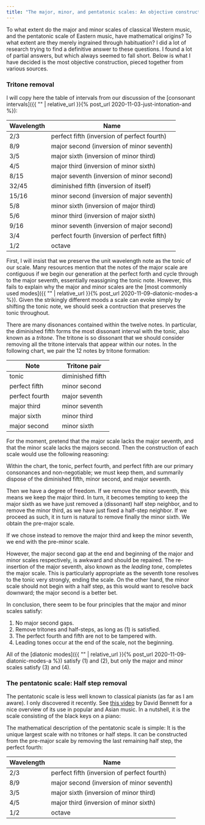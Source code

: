 ```yaml
---
title: "The major, minor, and pentatonic scales: An objective construction"
---
```


To what extent do the major and minor scales of classical Western music, and the pentatonic scale of Eastern music, have mathematical origins? To what extent are they merely ingrained through habituation? I did a lot of research trying to find a definitive answer to these questions. I found a lot of partial answers, but which always seemed to fall short. Below is what I have decided is the most objective construction, pieced together from various sources.

### Tritone removal

I will copy here the table of intervals from our discussion of the [consonant intervals]({{ "" | relative_url }}{% post_url 2020-11-03-just-intonation-and %}):

| Wavelength | Name |
| ------------- | ------------- |
| 2/3 | perfect fifth (inversion of perfect fourth) |
| 8/9 | major second (inversion of minor seventh)  |
| 3/5 | major sixth (inversion of minor third) |
| 4/5 | major third (inversion of minor sixth) |
| 8/15 | major seventh (inversion of minor second) |
| 32/45 | diminished fifth (inversion of itself) |
| 15/16 | minor second (inversion of major seventh) |
| 5/8 | minor sixth (inversion of major third) |
| 5/6 | minor third (inversion of major sixth) |
| 9/16 | minor seventh (inversion of major second) |
| 3/4 | perfect fourth (inversion of perfect fifth) |
| 1/2 | octave |

First, I will insist that we preserve the unit wavelength note as the tonic of our scale. Many resources mention that the notes of the major scale are contiguous if we begin our generation at the perfect forth and cycle through to the major seventh, essentially reassigning the tonic note. However, this fails to explain why the major and minor scales are the [most commonly used modes]({{ "" | relative_url }}{% post_url 2020-11-09-diatonic-modes-a %}). Given the strikingly different moods a scale can evoke simply by shifting the tonic note, we should seek a contruction that preserves the tonic throughout.

There are many disonances contained within the twelve notes. In particular, the diminished fifth forms the most dissonant interval with the tonic, also known as a _tritone_. The tritone is so dissonant that we should consider removing all the tritone intervals that appear within our notes. In the following chart, we pair the 12 notes by tritone formation:

| Note | Tritone pair |
| ------------- | ------------- |
| tonic | diminished fifth |
| perfect fifth | minor second |
| perfect fourth&nbsp;&nbsp;&nbsp;&nbsp; | major seventh |
| major third | minor seventh |
| major sixth | minor third |
| major second | minor sixth |

For the moment, pretend that the major scale lacks the major seventh, and that the minor scale lacks the majors second. Then the construction of each scale would use the following reasoning:

Within the chart, the tonic, perfect fourth, and perfect fifth are our primary consonances and non-negotiable; we must keep them, and summarily dispose of the diminished fifth, minor second, and major seventh. 

Then we have a degree of freedom. If we remove the minor seventh, this means we keep the major third. In turn, it becomes tempting to keep the major sixth as we have just removed a (dissonant) half step neighbor, and to remove the minor third, as we have just fixed a half-step neighbor. If we proceed as such, it in turn is natural to remove finally the minor sixth. We obtain the pre-major scale.

If we chose instead to remove the major third and keep the minor seventh, we end with the pre-minor scale.

However, the major second gap at the end and beginning of the major and minor scales respectively, is awkward and should be repaired. The re-insertion of the major seventh, also known as the _leading tone_, completes the major scale. This is particularly appropriate as the seventh tone resolves to the tonic very strongly, ending the scale. On the other hand, the minor scale should not begin with a half step, as this would want to resolve back downward; the major second is a better bet.

In conclusion, there seem to be four principles that the major and minor scales satisfy:

1. No major second gaps.
2. Remove tritones and half-steps, as long as (1) is satisfied.
3. The perfect fourth and fifth are not to be tampered with.
4. Leading tones occur at the end of the scale, not the beginning.

All of the [diatonic modes]({{ "" | relative_url }}{% post_url 2020-11-09-diatonic-modes-a %}) satisfy (1) and (2), but only the major and minor scales satisfy (3) and (4).


### The pentatonic scale: Half step removal

The pentatonic scale is less well known to classical pianists (as far as I am aware). I only discovered it recently. See [this video](https://www.youtube.com/watch?v=MGpUscFY9RA) by David Bennett for a nice overview of its use in popular and Asian music. In a nutshell, it is the scale consisting of the black keys on a piano:

<div id="scale"></div>
<script>
makeInteractive("scale", `
X:1
K:C
L: 1/4
Q:1/4=60
^F^G^A^C'^D'
`);
</script>

The mathematical description of the pentatonic scale is simple: It is the unique largest scale with no tritones or half steps. It can be constructed from the pre-major scale by removing the last remaining half step, the perfect fourth:

| Wavelength | Name |
| ------------- | ------------- |
| 2/3 | perfect fifth (inversion of perfect fourth) |
| 8/9 | major second (inversion of minor seventh)  |
| 3/5 | major sixth (inversion of minor third) |
| 4/5 | major third (inversion of minor sixth) |
| 1/2 | octave |
